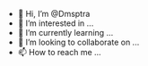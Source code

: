 - 👋 Hi, I’m @Dmsptra
- 👀 I’m interested in ...
- 🌱 I’m currently learning ...
- 💞️ I’m looking to collaborate on ...
- 📫 How to reach me ...

<!---
Dmsptra/Dmsptra is a ✨ special ✨ repository because its `README.md` (this file) appears on your GitHub profile.
You can click the Preview link to take a look at your changes.
--->
